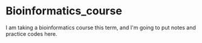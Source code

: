 # Bioinformatics_course
I am taking a bioinformatics course this term, and I'm going to put notes and practice codes here. 
